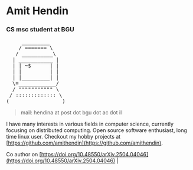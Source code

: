 

# Amit Hendin
### CS msc student at BGU


<pre>
     _________
    / ======= \
   / __________\
  | ___________ |
  | | ~$      | |
  | |         | |
  | |_________| |
  \=____________/       
  / """"""""""" \                      
 / ::::::::::::: \                
(_________________)
</pre>

> mail: hendina at post dot bgu dot ac dot il

I have many interests in various fields in computer science, currently focusing on distributed computing. Open source software enthusiast, long time linux user.
Checkout my hobby projects at [https://github.com/amithendin](https://github.com/amithendin).

Co author on [https://doi.org/10.48550/arXiv.2504.04046](https://doi.org/10.48550/arXiv.2504.04046) |
